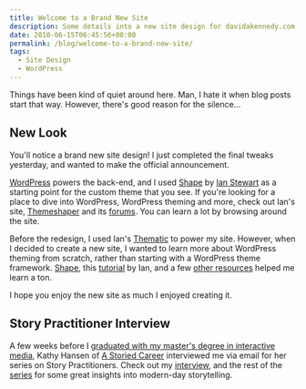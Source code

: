 ```yaml
---
title: Welcome to a Brand New Site
description: Some details into a new site design for davidakennedy.com, circa 2010.
date: 2010-06-15T06:45:56+00:00
permalink: /blog/welcome-to-a-brand-new-site/
tags:
  - Site Design
  - WordPress
---
```


Things have been kind of quiet around here. Man, I hate it when blog posts start that way. However, there's good reason for the silence...

## New Look

You'll notice a brand new site design! I just completed the final tweaks yesterday, and wanted to make the official announcement.

[WordPress](http://wordpress.org/) powers the back-end, and I used [Shape](http://themeshapes.com/shape/) by [Ian Stewart](http://themeshaper.com/) as a starting point for the custom theme that you see. If you're looking for a place to dive into WordPress, WordPress theming and more, check out Ian's site, [Themeshaper](http://themeshaper.com/) and its [forums](http://themeshaper.com/forums/). You can learn a lot by browsing around the site.

Before the redesign, I used Ian's [Thematic](http://themeshaper.com/thematic/) to power my site. However, when I decided to create a new site, I wanted to learn more about WordPress theming from scratch, rather than starting with a WordPress theme framework. [Shape](http://themeshapes.com/shape/), this [tutorial](http://themeshaper.com/wordpress-themes-templates-tutorial/) by Ian, and a few [other resources](http://delicious.com/DavidAKennedy/Wordpress) helped me learn a ton.

I hope you enjoy the new site as much I enjoyed creating it.

## Story Practitioner Interview

A few weeks before I [graduated with my master's degree in interactive media](http://www.elon.edu/e-net/Note.aspx?id=946080&type=atom&departments=IMD&max=5), Kathy Hansen of [A Storied Career](http://astoriedcareer.com/) interviewed me via email for her series on Story Practitioners. Check out my [interview](http://astoriedcareer.com/david_kennedy_qa.html), and the rest of the [series](http://astoriedcareer.com/story_practitioners.html) for some great insights into modern-day storytelling.